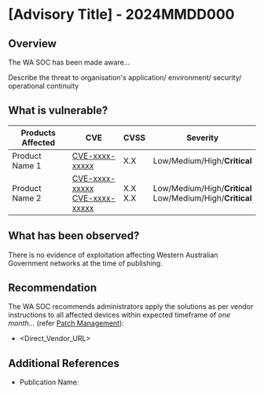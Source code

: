 # \[Advisory Title\] - 2024MMDD000

## Overview

The WA SOC has been made aware…

Describe the threat to organisation's application/ environment/ security/ operational continuity

## What is vulnerable?

| Products Affected  | CVE | CVSS | Severity |
| --- | --- | --- | --- |
| Product Name 1 | [CVE-xxxx-xxxxx](https://nvd.nist.gov/vuln/detail/CVE-xxxx-xxxxx) | X.X  | Low/Medium/High/**Critical** |
| Product Name 2 | [CVE-xxxx-xxxxx](https://nvd.nist.gov/vuln/detail/CVE-xxxx-xxxxx) </br> [CVE-xxxx-xxxxx](https://nvd.nist.gov/vuln/detail/CVE-xxxx-xxxxx) | X.X </br> X.X | Low/Medium/High/**Critical**  </br> Low/Medium/High/**Critical** |

## What has been observed?

There is no evidence of exploitation affecting Western Australian Government networks at the time of publishing.

## Recommendation

The WA SOC recommends administrators apply the solutions as per vendor instructions to all affected devices within expected timeframe of *one month...* (refer [Patch Management](../guidelines/patch-management.md)):

- <Direct_Vendor_URL>

## Additional References

- Publication Name: <URL>
